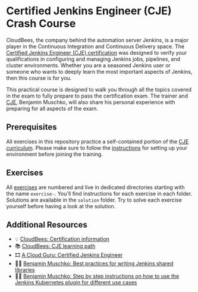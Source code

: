 # Certified Jenkins Engineer (CJE) Crash Course

CloudBees, the company behind the automation server Jenkins, is a major player in the Continuous Integration and Continuous Delivery space. The [Certified Jenkins Engineer (CJE) certification](https://www.cloudbees.com/jenkins/jenkins-certification) was designed to verify your qualifications in configuring and managing Jenkins jobs, pipelines, and cluster environments. Whether you are a seasoned Jenkins user or someone who wants to deeply learn the most important aspects of Jenkins, then this course is for you.

This practical course is designed to walk you through all the topics covered in the exam to fully prepare to pass the certification exam. The trainer and [CJE](https://certificates.cloudbees.com/credential-redirect/bisl3tzf), Benjamin Muschko, will also share his personal experience with preparing for all aspects of the exam.

## Prerequisites

All exercises in this repository practice a self-contained portion of the [CJE curriculum](https://www.cloudbees.com/jenkins/jenkins-certification). Please make sure to follow the [instructions](./prerequisites/instructions.md) for setting up your environment before joining the training.

## Exercises

All [exercises](./exercises) are numbered and live in dedicated directories starting with the name `exercise-`. You'll find instructions for each exercise in each folder. Solutions are available in the `solution` folder. Try to solve each exercise yourself before having a look at the solution.

## Additional Resources

* 💡 [CloudBees: Certification information](https://www.cloudbees.com/jenkins/certification)
* 📚 [CloudBees: CJE learning path](https://university.cloudbees.com/path/certified-jenkins-engineer-cje-exam-preparation)
* 🎞️ [A Cloud Guru: Certified Jenkins Engineer](https://learn.acloud.guru/course/f2956e4d-87f1-4f26-b4db-ffb8e01a1afb)
* ✍🏻 [Benjamin Muschko: Best practices for writing Jenkins shared libraries](https://bmuschko.com/blog/jenkins-shared-libraries/)
* ✍🏻 [Benjamin Muschko: Step by step instructions on how to use the Jenkins Kubernetes plugin for different use cases](https://github.com/bmuschko/jenkins-with-kubernetes)
